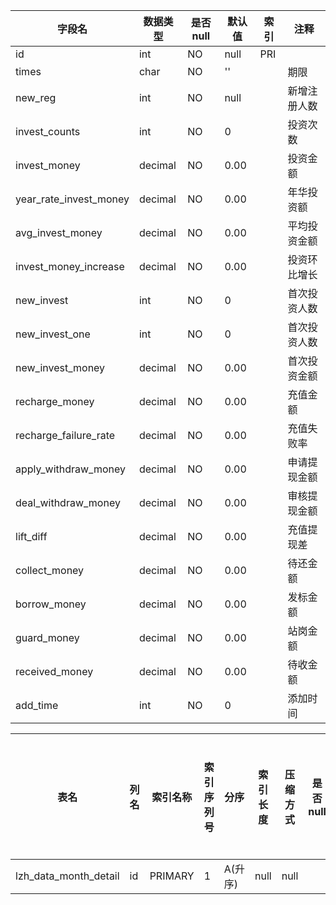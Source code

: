 |字段名|数据类型|是否null|默认值|索引|注释|
|------|--------|--------|------|----|----|
|id|int|NO|null|PRI||
|times|char|NO|''||期限|
|new_reg|int|NO|null||新增注册人数|
|invest_counts|int|NO|0||投资次数|
|invest_money|decimal|NO|0.00||投资金额|
|year_rate_invest_money|decimal|NO|0.00||年华投资额|
|avg_invest_money|decimal|NO|0.00||平均投资金额|
|invest_money_increase|decimal|NO|0.00||投资环比增长|
|new_invest|int|NO|0||首次投资人数|
|new_invest_one|int|NO|0||首次投资人数|
|new_invest_money|decimal|NO|0.00||首次投资金额|
|recharge_money|decimal|NO|0.00||充值金额|
|recharge_failure_rate|decimal|NO|0.00||充值失败率|
|apply_withdraw_money|decimal|NO|0.00||申请提现金额|
|deal_withdraw_money|decimal|NO|0.00||审核提现金额|
|lift_diff|decimal|NO|0.00||充值提现差|
|collect_money|decimal|NO|0.00||待还金额|
|borrow_money|decimal|NO|0.00||发标金额|
|guard_money|decimal|NO|0.00||站岗金额|
|received_money|decimal|NO|0.00||待收金额|
|add_time|int|NO|0||添加时间|



|表名|列名|索引名称|索引序列号|分序|索引长度|压缩方式|是否null|是否重复|唯一值数目估计值|索引方法|列中描述索引信息|索引注释|
|----|----|--------|----------|----|--------|--------|--------|--------|----------------|--------|----------------|--------|
|lzh_data_month_detail|id|PRIMARY|1|A(升序)|null|null||NO|0|BTREE|||
